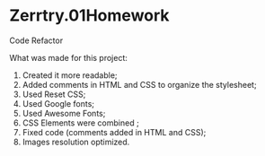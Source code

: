 # Zerrtry.01Homework
Code Refactor

What was made for this project:
1. Created it more readable;
2. Added comments in HTML and CSS to organize the stylesheet;
3. Used Reset CSS;
4. Used Google fonts;
5. Used Awesome Fonts;
6. CSS Elements were combined ;
7. Fixed code (comments added in HTML and CSS);
8. Images resolution optimized.
